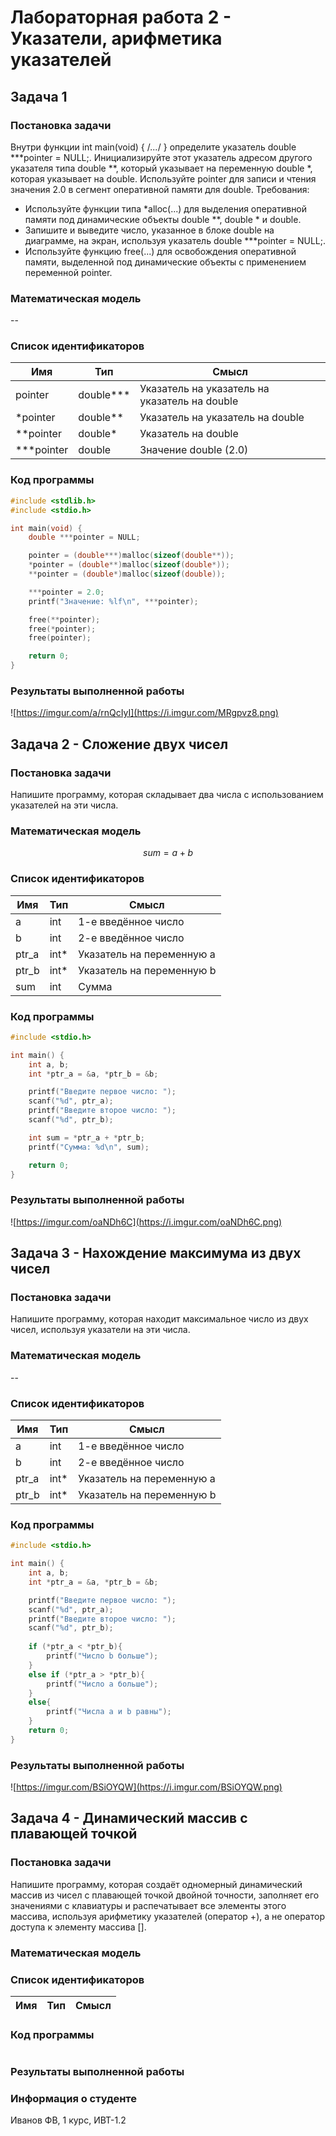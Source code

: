# Лабораторная работа 2 - Указатели, арифметика указателей
## Задача 1
### Постановка задачи
Внутри функции int main(void) { /*...*/ } определите указатель double ***pointer = NULL;. Инициализируйте этот указатель адресом другого указателя типа double **, который указывает на переменную double *, которая указывает на double. Используйте pointer для записи и чтения значения 2.0 в сегмент оперативной памяти для double.
Требования:
- Используйте функции типа *alloc(...) для выделения оперативной памяти под динамические объекты double **, double * и double.
- Запишите и выведите число, указанное в блоке double на диаграмме, на экран, используя указатель double ***pointer = NULL;.
- Используйте функцию free(...) для освобождения оперативной памяти, выделенной под динамические объекты с применением переменной pointer.
### Математическая модель
--
### Список идентификаторов

| Имя        | Тип       | Смысл                                         |
| ---------- | --------- | --------------------------------------------- |
| pointer    | double*** | Указатель на указатель на указатель на double |
| *pointer   | double**  | Указатель на указатель на double              |
| **pointer  | double*   | Указатель на double                           |
| ***pointer | double    | Значение double (2.0)                         |
### Код программы
```C
#include <stdlib.h>
#include <stdio.h>

int main(void) {
    double ***pointer = NULL;

    pointer = (double***)malloc(sizeof(double**));
    *pointer = (double**)malloc(sizeof(double*));
    **pointer = (double*)malloc(sizeof(double));

    ***pointer = 2.0;
    printf("Значение: %lf\n", ***pointer);

    free(**pointer);
    free(*pointer);
    free(pointer);

    return 0;
}
```
### Результаты выполненной работы
![https://imgur.com/a/rnQcIyI](https://i.imgur.com/MRgpvz8.png)

## Задача 2 - Сложение двух чисел
### Постановка задачи
Напишите программу, которая складывает два числа с использованием указателей на эти числа.
### Математическая модель
$$
sum = a + b
$$
### Список идентификаторов
| Имя   | Тип  | Смысл                     |
| ----- | ---- | ------------------------- |
| a     | int  | 1-е введённое число       |
| b     | int  | 2-е введённое число       |
| ptr_a | int* | Указатель на переменную a |
| ptr_b | int* | Указатель на переменную b |
| sum   | int  | Сумма                     |
### Код программы
```C
#include <stdio.h>

int main() {
    int a, b;
    int *ptr_a = &a, *ptr_b = &b;

    printf("Введите первое число: ");
    scanf("%d", ptr_a);
    printf("Введите второе число: ");
    scanf("%d", ptr_b);

    int sum = *ptr_a + *ptr_b;
    printf("Сумма: %d\n", sum);

    return 0;
}
```
### Результаты выполненной работы
![https://imgur.com/oaNDh6C](https://i.imgur.com/oaNDh6C.png)

## Задача 3 - Нахождение максимума из двух чисел
### Постановка задачи
Напишите программу, которая находит максимальное число из двух чисел, используя указатели на эти числа.
### Математическая модель
--
### Список идентификаторов
| Имя   | Тип  | Смысл                     |
| ----- | ---- | ------------------------- |
| a     | int  | 1-е введённое число       |
| b     | int  | 2-е введённое число       |
| ptr_a | int* | Указатель на переменную a |
| ptr_b | int* | Указатель на переменную b |
### Код программы
```C
#include <stdio.h>

int main() {
    int a, b;
    int *ptr_a = &a, *ptr_b = &b;

    printf("Введите первое число: ");
    scanf("%d", ptr_a);
    printf("Введите второе число: ");
    scanf("%d", ptr_b);
    
    if (*ptr_a < *ptr_b){
        printf("Число b больше");
    }
    else if (*ptr_a > *ptr_b){
        printf("Число a больше");
    }
    else{
        printf("Числа a и b равны");
    }
    return 0;
}
```
### Результаты выполненной работы
![https://imgur.com/BSiOYQW](https://i.imgur.com/BSiOYQW.png)
## Задача 4 - Динамический массив с плавающей точкой
### Постановка задачи
Напишите программу, которая создаёт одномерный динамический массив из чисел с плавающей точкой двойной точности, заполняет его значениями с клавиатуры и распечатывает все элементы этого массива, используя арифметику указателей (оператор +), а не оператор доступа к элементу массива [].
### Математическая модель
### Список идентификаторов
| Имя | Тип | Смысл |
| --- | --- | ----- |
### Код программы
```C

```
### Результаты выполненной работы

### Информация о студенте
Иванов ФВ, 1 курс, ИВТ-1.2
